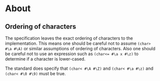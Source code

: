 # About

## Ordering of characters

The specification leaves the exact ordering of characters to the implementation. 
This means one should be careful not to assume `(char> #\a #\A)` or similar assumptions of ordering of characters.
Also one should be careful not to use an expression such as `(char<= #\a x #\z)` to determine if a character is lower-cased.

The standard does specify that `(char< #\A #\Z)` and `(char< #\a #\z)` and `(char< #\0 #\9)` must be true.
